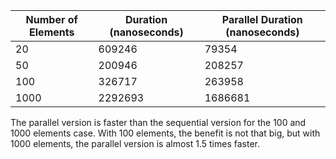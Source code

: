 | Number of Elements | Duration (nanoseconds) | Parallel Duration (nanoseconds) |
|--------------------|------------------------|---------------------------------|
| 20                 | 609246                 | 79354                           |
| 50                 | 200946                 | 208257                          |
| 100                | 326717                 | 263958                          |
| 1000               | 2292693                | 1686681                         |

The parallel version is faster than the sequential version for the 100 and 1000 elements case.
With 100 elements, the benefit is not that big, but with 1000 elements, the parallel version is almost 1.5 times faster.
